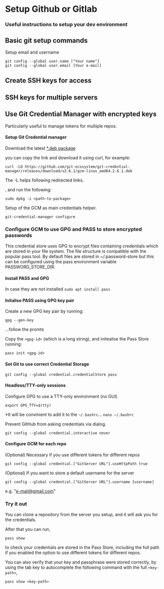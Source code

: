 # Setup Github or Gitlab
### Useful instructions to setup your dev environment

## Basic git setup commands
Setup email and username

```
git config --global user.name ["Your name"]
git config --global user.email [Your e-mail]
```

## Create SSH keys for access


## SSH keys for multiple servers


## Use Git Credential Manager with encrypted keys
Particularly useful to manage tokens for multiple repos.

#### Setup Git Credential manager

Download the latest [*.deb package]("https://github.com/git-ecosystem/git-credential-manager/releases/latest")

you can copy the link and download it using curl, for example:

``` curl -LO https://github.com/git-ecosystem/git-credential-manager/releases/download/v2.6.1/gcm-linux_amd64.2.6.1.deb ```

The -L helps following redirected links.

, and run the following:

``` sudo dpkg -i <path-to-package> ```

Setup of the GCM as main credentials helper.

``` git-credential-manager configure ```

### Configure GCM to use GPG and PASS to store encrypted passwords
This credential store uses GPG to encrypt files containing credentials which are stored in your file system. The file structure is compatible with the popular pass tool. By default files are stored in ~/.password-store but this can be configured using the pass environment variable PASSWORD_STORE_DIR.

#### Install PASS and GPG
In case they are not installed
``` sudo apt install pass ```

#### Initalise PASS using GPG key pair
Create a new GPG key pair by running:

``` gpg --gen-key ```

...follow the promts

Copy the ``` <gpg-id> ``` (which is a long string), and initealise the Pass Store running:

``` pass init <gpg-id> ```

#### Set Git to use correct Credential Storage

``` git config --global credential.credentialStore pass ```

#### Headless/TTY-only sessions 

Configure GPG to use a TTY-only environment (no GUI)

``` export GPG_TTY=$(tty) ```

*It will be convinient to add it to the ``` ~/.bashrc ```... ``` nano ~/.bashrc ```

Prevent GitHub from asking credentials via dialog.

``` git config --global credential.interactive never ```

#### Configure GCM for each repo

(Optional) Necessary if you use different tokens for different repos

``` git config --global credential.["GitServer URL"].useHttpPath true ```

(Optional) If you want to store a default username for the server

``` git config --global credential.["GitServer URL"].username [username] ```

e.g. "e-mail@gmail.com"

### Try it out

You can clone a repository from the server you setup, and it will ask you for the credentials.

After that you can run,

``` pass show ``` 

to check your credentials are stored in the Pass Store, including the full path if you enabled the option to use different tokens for different repos.

You can also verify that your key and passphrase were stored correctly, by using the tab key to autocomplete the following command with the full ``` <key-path> ```,

``` pass show <key-path> ```